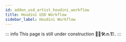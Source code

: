 ```yaml
---
id: addon_usd_artist_houdini_workflow
title: Houdini USD Workflow
sidebar_label: Houdini Workflow
---
```


::: info
This page is still under construction 👷🚧🛠️🔜🏗️.
:::